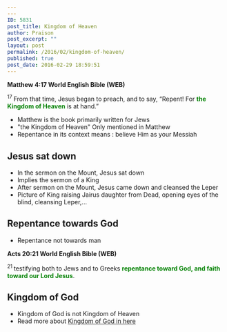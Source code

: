 ```yaml
---
---
ID: 5831
post_title: Kingdom of Heaven
author: Praison
post_excerpt: ""
layout: post
permalink: /2016/02/kingdom-of-heaven/
published: true
post_date: 2016-02-29 18:59:51
---
```

<strong><span class="passage-display-bcv">Matthew 4:17
</span><span class="passage-display-version">World English Bible (WEB)</span></strong>

<span id="en-WEB-23227" class="text Matt-4-17"><sup class="versenum">17 </sup>From that time, Jesus began to preach, and to say, <span class="woj">“Repent! For <strong><span style="color: #008000;">the Kingdom of Heaven</span></strong> is at hand.”</span></span>
<ul>
	<li>Matthew is the book primarily written for Jews</li>
	<li>"the Kingdom of Heaven" Only mentioned in Matthew</li>
	<li>Repentance in its context means : believe Him as your Messiah</li>
</ul>
<h2><strong>Jesus sat down</strong></h2>
<ul>
	<li>In the sermon on the Mount, Jesus sat down</li>
	<li>Implies the sermon of a King</li>
	<li>After sermon on the Mount, Jesus came down and cleansed the Leper</li>
	<li>Picture of King raising Jairus daughter from Dead, opening eyes of the blind, cleansing Leper,...</li>
</ul>
<h2><strong>Repentance towards God </strong></h2>
<ul>
	<li>Repentance not towards man</li>
</ul>
<strong><span class="passage-display-bcv">Acts 20:21
</span><span class="passage-display-version">World English Bible (WEB)</span></strong>

<span id="en-WEB-27648" class="text Acts-20-21"><sup class="versenum">21 </sup>testifying both to Jews and to Greeks <span style="color: #008000;"><strong>repentance toward God, and faith toward our Lord Jesus</strong></span>.</span>
<h2><strong>Kingdom of God </strong></h2>
<ul>
	<li>Kingdom of God is not Kingdom of Heaven</li>
	<li>Read more about <a title="What is The Kingdom of God?" href="https://biblerevelation.org/2014/07/14/what-is-the-kingdom-of-god/">Kingdom of God in here</a></li>
</ul>